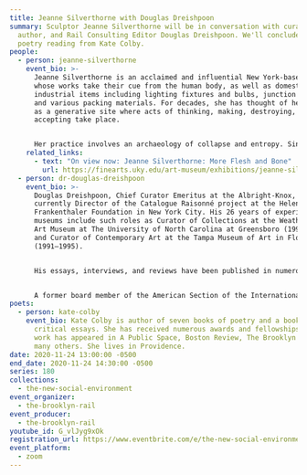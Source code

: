 ```yaml
---
title: Jeanne Silverthorne with Douglas Dreishpoon
summary: Sculptor Jeanne Silverthorne will be in conversation with curator,
  author, and Rail Consulting Editor Douglas Dreishpoon. We'll conclude with a
  poetry reading from Kate Colby.
people:
  - person: jeanne-silverthorne
    event_bio: >-
      Jeanne Silverthorne is an acclaimed and influential New York-based artist
      whose works take their cue from the human body, as well as domestic and
      industrial items including lighting fixtures and bulbs, junction boxes,
      and various packing materials. For decades, she has thought of her studio
      as a generative site where acts of thinking, making, destroying, and
      accepting take place. 


      Her practice involves an archaeology of collapse and entropy. Since the early 1990’s, she has been excavating the conceptual and physical ruins of the studio whose outmoded infrastructure and lost artifacts, art forms, actions and people produce a contemporary vanitas. Unearthing what has been buried in the rubble, bringing the concealed to light suggests “deep storage” and many works address what is invisible or packed away. Since 2007 she has been making a functional rubber crate for every sculpture.
    related_links:
      - text: "On view now: Jeanne Silverthorne: More Flesh and Bone"
        url: https://finearts.uky.edu/art-museum/exhibitions/jeanne-silverthorne-more-flesh-and-bone
  - person: dr-douglas-dreishpoon
    event_bio: >-
      Douglas Dreishpoon, Chief Curator Emeritus at the Albright-Knox, is
      currently Director of the Catalogue Raisonné project at the Helen
      Frankenthaler Foundation in New York City. His 26 years of experience in
      museums include such roles as Curator of Collections at the Weatherspoon
      Art Museum at The University of North Carolina at Greensboro (1995–1998)
      and Curator of Contemporary Art at the Tampa Museum of Art in Florida
      (1991–1995).


      His essays, interviews, and reviews have been published in numerous catalogues, magazines, and journals, including Art in America, Art Journal, ARTnews, and Sculpture. Recent publications include The Long Curve: 150 Years of Visionary Collecting at the Albright-Knox Art Gallery (Skira, 2011); Guillermo Kuitca: Everything, Paintings and Works on Paper, 1980–2008 (Scala, 2009); ROBERT MANGOLD: Beyond the Line | Paintings and Project 2000–2008 (Abrams, 2009); Ken Price: Slow and Steady Wins the Race, Works on Paper, 1962–2010 (The Drawing Center, 2013); Giving Up One’s Mark: Helen Frankenthaler in the 1960s and 1970s (2014); Imperfections by Chance: Paul Feeley Retrospective, 1954–1965 (2015); and Nothing and Everything: Seven Artists, 1947–1962 (Hauser & Wirth, 2017).


      A former board member of the American Section of the International Association of Art Critics, Dreishpoon holds a Bachelor of Arts from Skidmore College, a master’s degree from Tufts University, and a PhD from the Graduate Center of the City University of New York. He is a Consulting Editor at the Brooklyn Rail. 
poets:
  - person: kate-colby
    event_bio: Kate Colby is author of seven books of poetry and a book of lyric
      critical essays. She has received numerous awards and fellowships. Her
      work has appeared in A Public Space, Boston Review, The Brooklyn Rail, and
      many others. She lives in Providence.
date: 2020-11-24 13:00:00 -0500
end_date: 2020-11-24 14:30:00 -0500
series: 180
collections:
  - the-new-social-environment
event_organizer:
  - the-brooklyn-rail
event_producer:
  - the-brooklyn-rail
youtube_id: G_vlJyg9xOk
registration_url: https://www.eventbrite.com/e/the-new-social-environment-180-jeanne-silverthorne-tickets-129749621611
event_platform:
  - zoom
---
```

